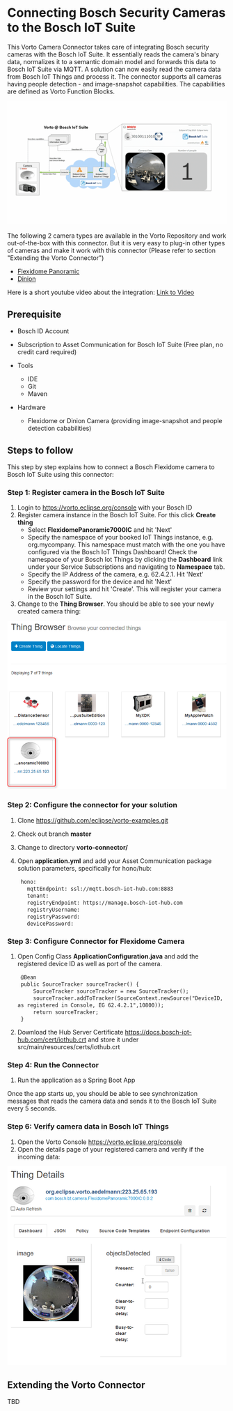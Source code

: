 # Connecting Bosch Security Cameras to the Bosch IoT Suite 

This Vorto Camera Connector takes care of integrating Bosch security cameras with the Bosch IoT Suite. It essentially reads the camera's binary data, normalizes it to a semantic domain model and forwards this data to Bosch IoT Suite via MQTT. A solution can now easily read the camera data from Bosch IoT Things and process it.
The connector supports all cameras having people detection - and image-snapshot capabilities.
The capabilities are defined as Vorto Function Blocks. 

<img src="images/overview.gif"/>

The following 2 camera types are available in the Vorto Repository and work out-of-the-box with this connector. But it is very easy to plug-in other types of cameras and make it work with this connector (Please refer to section "Extending the Vorto Connector")

* [Flexidome Panoramic](https://vorto.eclipse.org/#/details/com.bosch.bt.camera:FlexidomePanoramic7000IC:0.0.2) 
* [Dinion](https://vorto.eclipse.org/#/details/com.bosch.bt.camera:DinionIPStarlight8000MP:0.0.1)

Here is a short youtube video about the integration: [Link to Video](https://www.youtube.com/watch?v=P6m-6NMoN_Y&feature=youtu.be)

## Prerequisite

* Bosch ID Account
* Subscription to Asset Communication for Bosch IoT Suite (Free plan, no credit card required)

* Tools
	* IDE
	* Git
	* Maven

* Hardware
	* Flexidome or Dinion Camera (providing image-snapshot and people detection cababilities)

## Steps to follow

This step by step explains how to connect a Bosch Flexidome camera to Bosch IoT Suite using this connector:

### Step 1: Register camera in the Bosch IoT Suite

1. Login to https://vorto.eclipse.org/console with your Bosch ID
2. Register camera instance in the Bosch IoT Suite. For this click **Create thing**
	* Select **FlexidomePanoramic7000IC** and hit 'Next'
	* Specify the namespace of your booked IoT Things instance, e.g. org.mycompany. This namespace must match with the one you have configured via the Bosch IoT Things Dashboard! Check the namespace of your Bosch Iot Things by clicking the **Dashboard** link under your Service Subscriptions and navigating to **Namespace** tab.
	* Specify the IP Address of the camera, e.g. 62.4.2.1. Hit 'Next'
	* Specify the password for the device and hit 'Next'
	* Review your settings and hit 'Create'. This will register your camera in the Bosch IoT Suite.
3. Change to the **Thing Browser**. You should be able to see your newly created camera thing:

![](images/thingbrowser.png)

### Step 2: Configure the connector for your solution

1. Clone https://github.com/eclipse/vorto-examples.git
2. Check out branch **master**
3. Change to directory **vorto-connector/**
3. Open **application.yml** and add your Asset Communication package solution parameters, specifically for hono/hub:

		hono:
		  mqttEndpoint: ssl://mqtt.bosch-iot-hub.com:8883
  	  	  tenant: 
          registryEndpoint: https://manage.bosch-iot-hub.com
          registryUsername: 
          registryPassword: 
          devicePassword:     


### Step 3: Configure Connector for Flexidome Camera

1. Open Config Class **ApplicationConfiguration.java** and add the registered device ID as well as port of the camera.


		@Bean
		public SourceTracker sourceTracker() {
			SourceTracker sourceTracker = new SourceTracker();
			sourceTracker.addToTracker(SourceContext.newSource("DeviceID, as registered in Console, EG 62.4.2.1",10800));
			return sourceTracker;
		}

2. Download the Hub Server Certificate https://docs.bosch-iot-hub.com/cert/iothub.crt and store it under src/main/resources/certs/iothub.crt


### Step 4: Run the Connector

1. Run the application as a Spring Boot App

Once the app starts up, you should be able to see synchronization messages that reads the camera data and sends it to the Bosch IoT Suite every 5 seconds. 

### Step 6: Verify camera data in Bosch IoT Things

1. Open the Vorto Console https://vorto.eclipse.org/console
2. Open the details page of your registered camera and verify if the incoming data:

![](images/data_verification_console.png)


## Extending the Vorto Connector 

TBD
